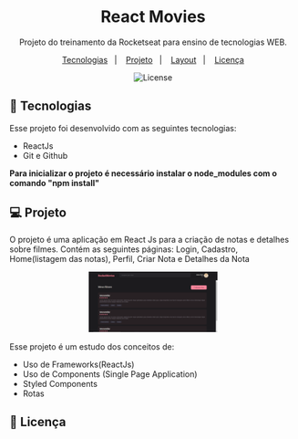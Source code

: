 <h1 align="center"> React Movies</h1>

<p align="center">
Projeto do treinamento da Rocketseat para ensino de tecnologias WEB.
</p>

<p align="center">
  <a href="#-tecnologias">Tecnologias</a>&nbsp;&nbsp;&nbsp;|&nbsp;&nbsp;&nbsp;
  <a href="#-projeto">Projeto</a>&nbsp;&nbsp;&nbsp;|&nbsp;&nbsp;&nbsp;
  <a href="#-layout">Layout</a>&nbsp;&nbsp;&nbsp;|&nbsp;&nbsp;&nbsp;
  <a href="#memo-licença">Licença</a>
</p>

<p align="center">
  <img alt="License" src="https://img.shields.io/static/v1?label=license&message=MIT&color=49AA26&labelColor=000000">
</p>


## 🚀 Tecnologias

Esse projeto foi desenvolvido com as seguintes tecnologias:

- ReactJs
- Git e Github

**Para inicializar o projeto é necessário instalar o node_modules com o comando "npm install"**

## 💻 Projeto

O projeto é uma aplicação em React Js para a criação de notas e detalhes sobre filmes. Contém as seguintes páginas: Login, Cadastro, Home(listagem das notas), Perfil, Criar Nota e Detalhes da Nota 

<div align="center" margin="auto" width="100%">
  <img alt="projeto Treine.me" src=".github/projeto.png" width="45%">
</div>

Esse projeto é um estudo dos conceitos de:
- Uso de Frameworks(ReactJs)
- Uso de Components (Single Page Application)
- Styled Components
- Rotas

## :memo: Licença